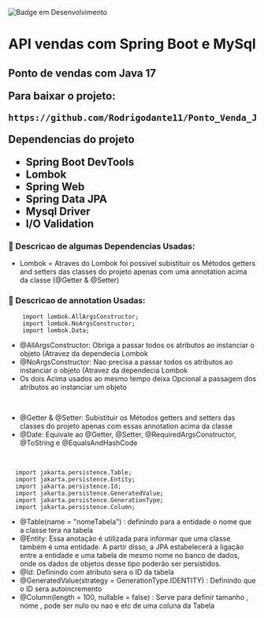 ![Badge em Desenvolvimento](http://img.shields.io/static/v1?label=STATUS&message=EM%20DESENVOLVIMENTO&color=GREEN&style=for-the-badge)

<h1 aligh="center"> API vendas com Spring Boot e MySql <h2>
<strong>Ponto de vendas com Java 17</strong>

Para baixar o projeto:

```
https://github.com/Rodrigodante11/Ponto_Venda_Java_Web_Spring.git
```

Dependencias do projeto
- Spring Boot DevTools
- Lombok
- Spring Web
- Spring Data JPA
- Mysql Driver
- I/O Validation

### :mag_right: Descricao de algumas Dependencias Usadas:
- Lombok = Atraves do Lombok foi possivel subistituir os Métodos getters and setters das classes do projeto apenas com uma annotation acima da classe (@Getter & @Setter)


### :mag_right: Descricao de annotation Usadas:

```
    import lombok.AllArgsConstructor;
    import lombok.NoArgsConstructor;
    import lombok.Data;
```
    
- @AllArgsConstructor: Obriga a passar todos os atributos ao instanciar o objeto (Atravez da dependecia Lombok
- @NoArgsConstructor: Nao precisa a passar todos os atributos ao instanciar o objeto (Atravez da dependecia Lombok
- Os dois Acima usados ao mesmo tempo deixa Opcional a passagem dos atributos ao instanciar um objeto

</br>

- @Getter & @Setter: Subistituir os Métodos getters and setters das classes do projeto apenas com essas annotation acima da classe
- @Date: Equivale ao @Getter, @Setter, @RequiredArgsConstructor, @ToString e @EqualsAndHashCode

</br>

```
  import jakarta.persistence.Table;
  import jakarta.persistence.Entity;
  import jakarta.persistence.Id;
  import jakarta.persistence.GeneratedValue;
  import jakarta.persistence.GenerationType;
  import jakarta.persistence.Column;
``` 
- @Table(name = "nomeTabela") : definindo para a entidade o nome que a classe tera na tabela
- @Entity: Essa anotação  é utilizada para informar que uma classe também é uma entidade. A partir disso, a JPA estabelecerá a ligação entre a entidade e uma tabela de mesmo nome no banco de dados, onde os dados de objetos desse tipo poderão ser persistidos.
- @Id: Definindo com atributo sera o ID da tabela
- @GeneratedValue(strategy = GenerationType.IDENTITY) : Definindo que o ID sera autoincremento
- @Column(length = 100, nullable = false) : Serve para definir tamanho , nome , pode ser nulo ou nao e etc de uma coluna da Tabela


